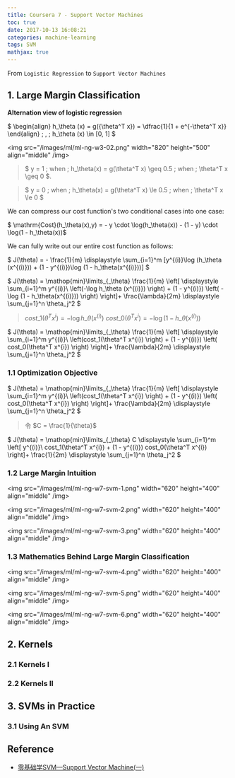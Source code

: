 ```yaml
---
title: Coursera 7 - Support Vector Machines
toc: true
date: 2017-10-13 16:08:21
categories: machine-learning
tags: SVM
mathjax: true
---
```


<script type="text/x-mathjax-config">
  MathJax.Hub.Config({
    extensions: ["tex2jax.js"],
    jax: ["input/TeX"],
    tex2jax: {
      inlineMath: [ ['$','$'], ['\\(','\\)'] ],
      displayMath: [ ['$$','$$']],
      processEscapes: true
    }
  });
</script>
<script type="text/javascript" src="https://cdn.mathjax.org/mathjax/latest/MathJax.js?config=TeX-AMS_HTML,http://myserver.com/MathJax/config/local/local.js">
</script>

From `Logistic Regression` to `Support Vector Machines`

<!-- more -->

## 1. Large Margin Classification

**Alternation view of logistic regression**

$ \begin{align} h\_\theta (x) = g({\theta^T x}) = \dfrac{1}{1 + e^{-\theta^T x}} \end{align}  \; , \; h\_\theta (x) \in [0, 1] $ 

<img src="/images/ml/ml-ng-w3-02.png" width="820" height="500" align="middle" /img>

> $ y = 1 \; when \; h_\theta(x) = g(\theta^T x) \geq 0.5 \; when \; \theta^T x \geq 0 $.   

> $ y = 0 \; when \; h_\theta(x) = g(\theta^T x) \le 0.5 \; when \; \theta^T x \le 0 $ 

We can compress our cost function's two conditional cases into one case:

$ \mathrm{Cost}(h\_\theta(x),y) = - y \cdot \log(h\_\theta(x)) - (1 - y) \cdot \log(1 - h\_\theta(x))$

We can fully write out our entire cost function as follows:

$
J(\theta) = - \frac{1}{m} \displaystyle \sum\_{i=1}^m [y^{(i)}\log (h\_\theta (x^{(i)})) + (1 - y^{(i)})\log (1 - h\_\theta(x^{(i)}))]
$

$
J(\theta) = \mathop{min}\limits\_{\_\theta} \frac{1}{m} \left[ \displaystyle \sum\_{i=1}^m y^{(i)}\ \left(-\log h\_\theta (x^{(i)}) \right) + (1 - y^{(i)}) \left( - \log (1 - h\_\theta(x^{(i)})) \right) \right]+ \frac{\lambda}{2m} \displaystyle \sum\_{j=1}^n \theta\_j^2
$

> $cost\_1(\theta^T x^{i}) = -\log h\_\theta (x^{(i)})$
> $cost\_0(\theta^T x^{i}) = - \log (1 - h\_\theta(x^{(i)}))$

$
J(\theta) = \mathop{min}\limits\_{\_\theta} \frac{1}{m} \left[ \displaystyle \sum\_{i=1}^m y^{(i)}\ \left(cost\_1(\theta^T x^{i}) \right) + (1 - y^{(i)}) \left( cost\_0(\theta^T x^{i}) \right) \right]+ \frac{\lambda}{2m} \displaystyle \sum\_{j=1}^n \theta\_j^2
$

### 1.1 Optimization Objective

$
J(\theta) = \mathop{min}\limits\_{\_\theta} \frac{1}{m} \left[ \displaystyle \sum\_{i=1}^m y^{(i)}\ \left(cost\_1(\theta^T x^{i}) \right) + (1 - y^{(i)}) \left( cost\_0(\theta^T x^{i}) \right) \right]+ \frac{\lambda}{2m} \displaystyle \sum\_{j=1}^n \theta\_j^2
$

> 令 $C = \frac{1}{\theta}$ 

$
J(\theta) = \mathop{min}\limits\_{\_\theta} C \displaystyle \sum\_{i=1}^m \left[  y^{(i)}\ cost\_1(\theta^T x^{i}) + (1 - y^{(i)}) cost\_0(\theta^T x^{i}) \right]+ \frac{1}{2m} \displaystyle \sum\_{j=1}^n \theta\_j^2
$

### 1.2 Large Margin Intuition

<img src="/images/ml/ml-ng-w7-svm-1.png" width="620" height="400" align="middle" /img>

<img src="/images/ml/ml-ng-w7-svm-2.png" width="620" height="400" align="middle" /img>

<img src="/images/ml/ml-ng-w7-svm-3.png" width="620" height="400" align="middle" /img>


### 1.3 Mathematics Behind Large Margin Classification

<img src="/images/ml/ml-ng-w7-svm-4.png" width="620" height="400" align="middle" /img>

<img src="/images/ml/ml-ng-w7-svm-5.png" width="620" height="400" align="middle" /img>

<img src="/images/ml/ml-ng-w7-svm-6.png" width="620" height="400" align="middle" /img>

## 2. Kernels

### 2.1 Kernels I

### 2.2 Kernels II

## 3. SVMs in Practice

### 3.1 Using An SVM

## Reference

- [零基础学SVM—Support Vector Machine(一)][z1]

[z1]: https://zhuanlan.zhihu.com/p/24638007

[0]: /images/ml/ml-ng-w7-svm-0.png
[0]: /images/ml/ml-ng-w3-02.png
[1]: /images/ml/ml-ng-w7-svm-1.png
[2]: /images/ml/ml-ng-w7-svm-2.png
[3]: /images/ml/ml-ng-w7-svm-3.png
[4]: /images/ml/ml-ng-w7-svm-4.png
[5]: /images/ml/ml-ng-w7-svm-5.png
[6]: /images/ml/ml-ng-w7-svm-6.png




